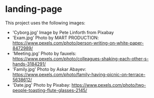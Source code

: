# landing-page

This project uses the following images:

- 'Cyborg.jpg'
  Image by Pete Linforth from Pixabay
- 'Exam.jpg'
  Photo by MART PRODUCTION: https://www.pexels.com/photo/person-writing-on-white-paper-8472989/
- 'Meeting.jpg'
  Photo by fauxels: https://www.pexels.com/photo/colleagues-shaking-each-other-s-hands-3184291/
- 'Family.jpg'
  Photo by Askar Abayev: https://www.pexels.com/photo/family-having-picnic-on-terrace-5638612/
- 'Date.jpg'
  Photo by Pixabay: https://www.pexels.com/photo/two-people-toasting-flute-glasses-2145/
